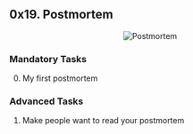 ## 0x19. Postmortem

<p align="center"><img src="https://i.ibb.co/THr8w5B/IMMKT-153-illustration-for-postmortem-page.png" alt="Postmortem" /></p>

### Mandatory Tasks
0. My first postmortem

### Advanced Tasks
1. Make people want to read your postmortem
